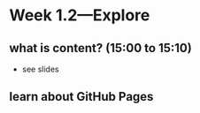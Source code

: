 # Week 1.2—Explore

## what is content? (15:00 to 15:10)

- see slides

## learn about GitHub Pages
